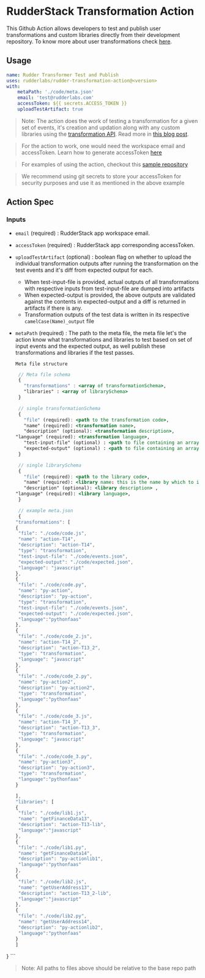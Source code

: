 # RudderStack Transformation Action

This Github Action allows developers to test and publish user transformations and custom libraries directly from their development repository. To know more about user transformations check [here](https://rudderstack.com/docs/transformations).

## Usage

```yaml
name: Rudder Transformer Test and Publish
uses: rudderlabs/rudder-transformation-action@<version>
with:
    metaPath: './code/meta.json'
    email: 'test@rudderlabs.com'
    accessToken: ${{ secrets.ACCESS_TOKEN }}
    uploadTestArtifact: true
```

> Note: The action does the work of testing a transformation for a given set of events, it's creation and updation along with any custom libraries using the [transformation API](https://rudderstack.com/docs/transformations/rudderstack-transformation-api/). Read more in [this blog post](https://rudderstack.com/blog/rudderstacks-transformations-api). 

> For the action to work, one would need the workspace email and accessToken. Learn how to generate accessToken [here](https://rudderstack.com/docs/transformations/api-access-token/)

> For examples of using the action, checkout this [sample repository](https://github.com/rudderlabs/rudder-transformation-action-code/tree/main/.github/workflows)

> We recommend using git secrets to store your accessToken for security purposes and use it as mentioned in the above example

## Action Spec

### Inputs

- `email` (required) : RudderStack app workspace email.
- `accessToken` (required) : RudderStack app corresponding accessToken.
- `uploadTestArtifact` (optional) : boolean flag on whether to upload the individual transformation outputs after running the  transformation on the test events and it's diff from expected output for each.
	- When test-input-file is provided, actual outputs of all transformations with respective inputs from test-input-file are dumped into artifacts
	- When expected-output is provided, the above outputs are validated against the contents in expected-output and a diff is returned in artifacts if there is any.
	- Transformation outputs of the test data is written in its respective `camelCase(Name)_output` file
- `metaPath` (required) : The path to the meta file, the meta file let's the action know what transformations and libraries to test based on set of input events and the expected output, as well publish these transformations and libraries if the test passes.

      Meta file structure

     ```jsx
      // Meta file schema
      {
        "transformations" : <array of transformationSchema>,
        "libraries" : <array of librarySchema>
      }
     ```
      
     ```jsx
      // single transformationSchema
      {
        "file" (required): <path to the transformation code>,
        "name" (required): <transformation name>,
        "description" (optional): <transformation description>,
	"language" (required): <transformation language>,
        "test-input-file" (optional) : <path to file containing an array of events to test the transformation>,
        "expected-output" (optional) : <path to file containing an array of expected output for the above input after running the transformation code>
      }
     ```
      
     ```jsx
      // single librarySchema
      {
        "file" (required): <path to the library code>,
        "name" (required): <library name: this is the name by which to import it in any transformation code>,
        "description" (optional): <library description> ,
	"language" (required): <library language>,
      }
     ```
      
     ```jsx
      // example meta.json
      {
  "transformations": [
    {
      "file": "./code/code.js",
      "name": "action-T14",
      "description": "action-T14",
      "type": "transformation",
      "test-input-file": "./code/events.json",
      "expected-output": "./code/expected.json",
      "language": "javascript"
    },
    {
      "file": "./code/code.py",
      "name": "py-action",
      "description": "py-action",
      "type": "transformation",
      "test-input-file": "./code/events.json",
      "expected-output": "./code/expected.json",
      "language":"pythonfaas"
    },
    {
      "file": "./code/code_2.js",
      "name": "action-T14_2",
      "description": "action-T13_2",
      "type": "transformation",
      "language": "javascript"
    },
    {
      "file": "./code/code_2.py",
      "name": "py-action2",
      "description": "py-action2",
      "type": "transformation",
      "language":"pythonfaas"
    },
    {
      "file": "./code/code_3.js",
      "name": "action-T14_3",
      "description": "action-T13_3",
      "type": "transformation",
      "language": "javascript"
    },
    {
      "file": "./code/code_3.py",
      "name": "py-action3",
      "description": "py-action3",
      "type": "transformation",
      "language":"pythonfaas"
    }
    
  ],
  "libraries": [
    {
      "file": "./code/lib1.js",
      "name": "getFinanceData13",
      "description": "action-T13-lib",
      "language":"javascript"
    },
    {
      "file": "./code/lib1.py",
      "name": "getFinanceData14",
      "description": "py-actionlib1",
      "language":"pythonfaas"
    },
    {
      "file": "./code/lib2.js",
      "name": "getUserAddress13",
      "description": "action-T13_2-lib",
      "language":"javascript"
    },
    {
      "file": "./code/lib2.py",
      "name": "getUserAddress14",
      "description": "py-actionlib2",
      "language":"pythonfaas"
    }
  ]
}
     ```

> Note: All paths to files above should be relative to the base repo path

